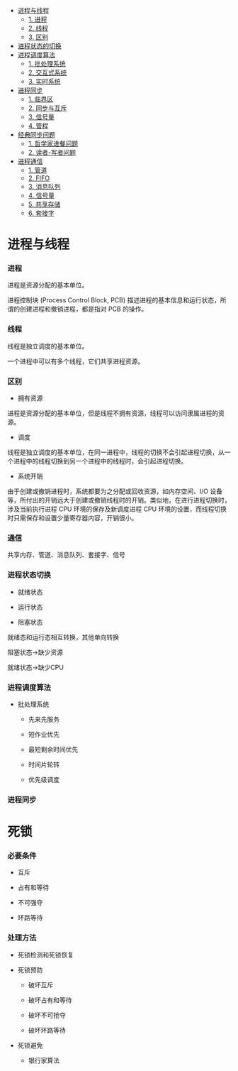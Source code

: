 <!-- GFM-TOC -->
* [进程与线程](#进程与线程)
    * [1. 进程](#1-进程)
    * [2. 线程](#2-线程)
    * [3. 区别](#3-区别)
* [进程状态的切换](#进程状态的切换)
* [进程调度算法](#进程调度算法)
    * [1. 批处理系统](#1-批处理系统)
    * [2. 交互式系统](#2-交互式系统)
    * [3. 实时系统](#3-实时系统)
* [进程同步](#进程同步)
    * [1. 临界区](#1-临界区)
    * [2. 同步与互斥](#2-同步与互斥)
    * [3. 信号量](#3-信号量)
    * [4. 管程](#4-管程)
* [经典同步问题](#经典同步问题)
    * [1. 哲学家进餐问题](#1-哲学家进餐问题)
    * [2. 读者-写者问题](#2-读者-写者问题)
* [进程通信](#进程通信)
    * [1. 管道](#1-管道)
    * [2. FIFO](#2-fifo)
    * [3. 消息队列](#3-消息队列)
    * [4. 信号量](#4-信号量)
    * [5. 共享存储](#5-共享存储)
    * [6. 套接字](#6-套接字)
<!-- GFM-TOC -->

# 进程与线程

### 进程

进程是资源分配的基本单位。

进程控制块 (Process Control Block, PCB) 描述进程的基本信息和运行状态，所谓的创建进程和撤销进程，都是指对 PCB 的操作。


### 线程

线程是独立调度的基本单位。

一个进程中可以有多个线程，它们共享进程资源。

### 区别

* 拥有资源

进程是资源分配的基本单位，但是线程不拥有资源，线程可以访问隶属进程的资源。

* 调度

线程是独立调度的基本单位，在同一进程中，线程的切换不会引起进程切换，从一个进程中的线程切换到另一个进程中的线程时，会引起进程切换。

* 系统开销

由于创建或撤销进程时，系统都要为之分配或回收资源，如内存空间、I/O 设备等，所付出的开销远大于创建或撤销线程时的开销。类似地，在进行进程切换时，涉及当前执行进程 CPU 环境的保存及新调度进程 CPU 环境的设置，而线程切换时只需保存和设置少量寄存器内容，开销很小。

### 通信

共享内存、管道、消息队列、套接字、信号

### 进程状态切换

* 就绪状态

* 运行状态

* 阻塞状态

就绪态和运行态相互转换，其他单向转换

阻塞状态->缺少资源

就绪状态->缺少CPU

### 进程调度算法

* 批处理系统

    * 先来先服务

    * 短作业优先

    * 最短剩余时间优先

    * 时间片轮转

    * 优先级调度

### 进程同步


# 死锁

### 必要条件

* 互斥

* 占有和等待

* 不可强夺

* 环路等待

### 处理方法

* 死锁检测和死锁恢复


* 死锁预防

    * 破坏互斥

    * 破坏占有和等待

    * 破坏不可抢夺

    * 破坏环路等待

* 死锁避免

    * 银行家算法